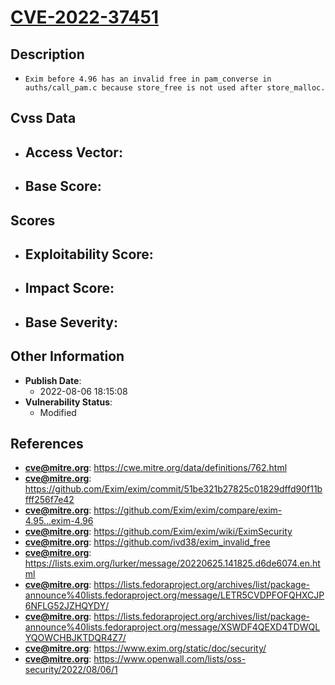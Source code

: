 
# [CVE-2022-37451](https://cwe.mitre.org/data/definitions/762.html)

## Description

- `Exim before 4.96 has an invalid free in pam_converse in auths/call_pam.c because store_free is not used after store_malloc.`

## Cvss Data

- **Access Vector**:
  - 
- **Base Score**:
  - 

## Scores

- **Exploitability Score**:
  - 
- **Impact Score**:
  - 
- **Base Severity**:
  - 

## Other Information

- **Publish Date**:
  - 2022-08-06 18:15:08
- **Vulnerability Status**:
  - Modified

## References

- **cve@mitre.org**: https://cwe.mitre.org/data/definitions/762.html
- **cve@mitre.org**: https://github.com/Exim/exim/commit/51be321b27825c01829dffd90f11bfff256f7e42
- **cve@mitre.org**: https://github.com/Exim/exim/compare/exim-4.95...exim-4.96
- **cve@mitre.org**: https://github.com/Exim/exim/wiki/EximSecurity
- **cve@mitre.org**: https://github.com/ivd38/exim_invalid_free
- **cve@mitre.org**: https://lists.exim.org/lurker/message/20220625.141825.d6de6074.en.html
- **cve@mitre.org**: https://lists.fedoraproject.org/archives/list/package-announce%40lists.fedoraproject.org/message/LETR5CVDPFOFQHXCJP6NFLG52JZHQYDY/
- **cve@mitre.org**: https://lists.fedoraproject.org/archives/list/package-announce%40lists.fedoraproject.org/message/XSWDF4QEXD4TDWQLYQOWCHBJKTDQR4Z7/
- **cve@mitre.org**: https://www.exim.org/static/doc/security/
- **cve@mitre.org**: https://www.openwall.com/lists/oss-security/2022/08/06/1
